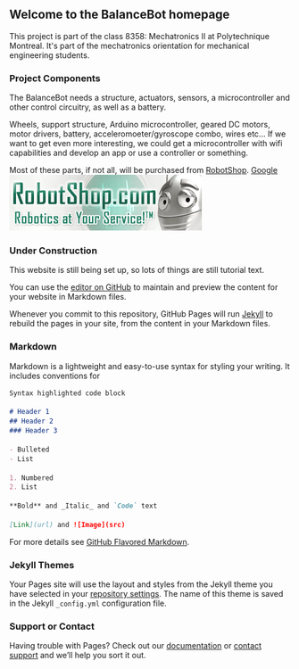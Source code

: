 ﻿## Welcome to the BalanceBot homepage

This project is part of the class 8358: Mechatronics II at Polytechnique Montreal. It's part of the mechatronics orientation for mechanical engineering students.

### Project Components

The BalanceBot needs a structure, actuators, sensors, a microcontroller and other control circuitry, as well as a battery.

Wheels, support structure, Arduino microcontroller, geared DC motors, motor drivers, battery, acceleromoeter/gyroscope combo, wires etc... If we want to get even more interesting, we could get a microcontroller with wifi capabilities and develop an app or use a controller or something.

Most of these parts, if not all, will be purchased from [RobotShop](www.robotshop.com).
<a href="https:\\www.google.com">Google</a>
![Image](Pictures/robotshop-logo-345x100-en.gif)

### Under Construction

This website is still being set up, so lots of things are still tutorial text.

You can use the [editor on GitHub](https://github.com/vashmata/BalanceBot/edit/master/README.md) to maintain and preview the content for your website in Markdown files.

Whenever you commit to this repository, GitHub Pages will run [Jekyll](https://jekyllrb.com/) to rebuild the pages in your site, from the content in your Markdown files.

### Markdown

Markdown is a lightweight and easy-to-use syntax for styling your writing. It includes conventions for

```markdown
Syntax highlighted code block

# Header 1
## Header 2
### Header 3

- Bulleted
- List

1. Numbered
2. List

**Bold** and _Italic_ and `Code` text

[Link](url) and ![Image](src)
```

For more details see [GitHub Flavored Markdown](https://guides.github.com/features/mastering-markdown/).

### Jekyll Themes

Your Pages site will use the layout and styles from the Jekyll theme you have selected in your [repository settings](https://github.com/vashmata/BalanceBot/settings). The name of this theme is saved in the Jekyll `_config.yml` configuration file.

### Support or Contact

Having trouble with Pages? Check out our [documentation](https://help.github.com/categories/github-pages-basics/) or [contact support](https://github.com/contact) and we’ll help you sort it out.
